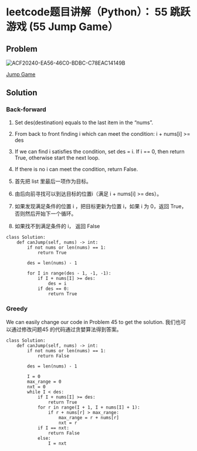 # leetcode题目讲解（Python）： 55 跳跃游戏 (55 Jump Game）
## Problem
![ACF20240-EA56-46C0-BDBC-C78EAC14149B](https://i.loli.net/2020/01/31/sprIhZnDAdxKqlz.png)

[Jump Game](https://leetcode.com/problems/jump-game/)

## Solution
### Back-forward

1. Set  des(destination) equals to the last item in the “nums”.
2. From back to front finding i which can meet the condition: i + nums[i] >= des
3. If we can find i satisfies the condition, set des = i. If i == 0, then return True, otherwise start the next loop.
4. If there is no i can meet the condition, return False.

1. 首先把 list 里最后一项作为目标。
2. 由后向前寻找可以到达目标的位置i（满足 i + nums[i] >= des）。 
3. 如果发现满足条件的位置  i  ，把目标更新为位置 i，如果 i 为 0，返回 True，否则然后开始下一个循环。
4. 如果找不到满足条件的 i， 返回 False


```
class Solution:
    def canJump(self, nums) -> int:
        if not nums or len(nums) == 1:
            return True

        des = len(nums) - 1

        for I in range(des - 1, -1, -1):
            if I + nums[I] >= des:
                des = i
            if des == 0:
                return True

```

### Greedy
We can easily change our code in Problem 45 to get the solution.
我们也可以通过修改问题45 的代码通过贪婪算法得到答案。

```
class Solution:
    def canJump(self, nums) -> int:
        if not nums or len(nums) == 1:
            return False

        des = len(nums) - 1

        I = 0
        max_range = 0
        nxt = 0
        while I < des:
            if I + nums[I] >= des:
                return True
            for r in range(I + 1, I + nums[I] + 1):
                if r + nums[r] > max_range:
                    max_range = r + nums[r]
                    nxt = r
            if I == nxt:
                return False
            else:
                I = nxt

```
